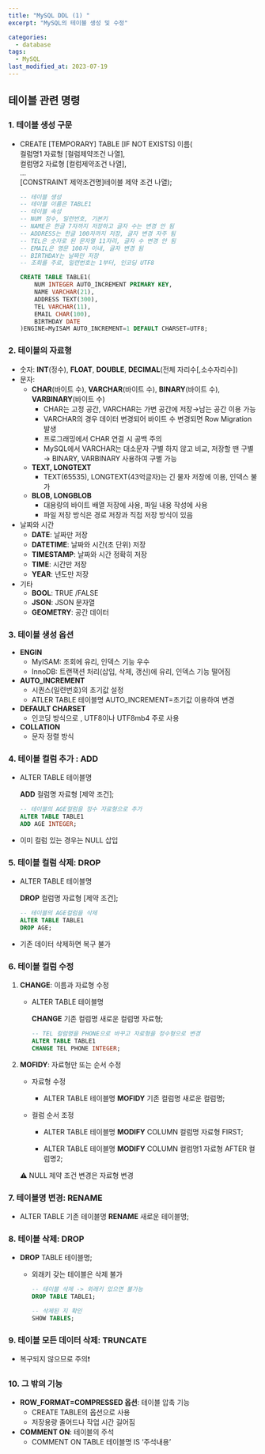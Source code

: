 ```yaml
---
title: "MySQL DDL (1) "
excerpt: "MySQL의 테이블 생성 및 수정"

categories:
  - database
tags:
  - MySQL
last_modified_at: 2023-07-19
---
```

## 테이블 관련 명령

### 1. 테이블 생성 구문

- CREATE [TEMPORARY] TABLE [IF NOT EXISTS] 이름(  
    컬럼명1 자료형 [컬럼제약조건 나열],  
    컬럼명2 자료형 [컬럼제약조건 나열],    
    …  
    [CONSTRAINT 제약조건명]테이블 제약 조건 나열);  


    ```sql
    -- 테이블 생성
    -- 테이블 이름은 TABLE1
    -- 테이블 속성
    -- NUM 정수, 일련번호, 기본키
    -- NAME은 한글 7자까지 저장하고 글자 수는 변경 안 됨
    -- ADDRESS는 한글 100자까지 저장, 글자 변경 자주 됨
    -- TEL은 숫자로 된 문자열 11자리, 글자 수 변경 안 됨
    -- EMAIL은 영문 100자 이내, 글자 변경 됨
    -- BIRTHDAY는 날짜만 저장
    -- 조회를 주로, 일련번호는 1부터, 인코딩 UTF8
    
    CREATE TABLE TABLE1(
    	NUM INTEGER AUTO_INCREMENT PRIMARY KEY,
    	NAME VARCHAR(21),
    	ADDRESS TEXT(300),
    	TEL VARCHAR(11),
    	EMAIL CHAR(100),
    	BIRTHDAY DATE
    )ENGINE=MyISAM AUTO_INCREMENT=1 DEFAULT CHARSET=UTF8;
    ```
    

### 2. 테이블의 자료형

- 숫자: **INT**(정수), **FLOAT**, **DOUBLE**, **DECIMAL**(전체 자리수[,소수자리수])
- 문자:
    - **CHAR**(바이트 수), **VARCHAR**(바이트 수), **BINARY**(바이트 수), **VARBINARY**(바이트 수)
        - CHAR는 고정 공간, VARCHAR는 가변 공간에 저장→남는 공간 이용 가능
        - VARCHAR의 경우 데이터 변경되어 바이트 수 변경되면 Row Migration 발생
        - 프로그래밍에서 CHAR 연결 시 공백 주의
        - MySQL에서 VARCHAR는 대소문자 구별 하지 않고 비교, 저장할 땐 구별 → BINARY, VARBINARY 사용하여 구별 가능
    - **TEXT, LONGTEXT**
        - TEXT(65535), LONGTEXT(43억글자)는 긴 물자 저장에 이용, 인덱스 불가
    - **BLOB, LONGBLOB**
        - 대용량의 바이트 배열 저장에 사용, 파일 내용 작성에 사용
        - 파일 저장 방식은 경로 저장과 직접 저장 방식이 있음
- 날짜와 시간
    - **DATE**: 날짜만 저장
    - **DATETIME**: 날짜와 시간(초 단위) 저장
    - **TIMESTAMP**: 날짜와 시간 정확히 저장
    - **TIME**: 시간만 저장
    - **YEAR**: 년도만 저장
- 기타
    - **BOOL**: TRUE /FALSE
    - **JSON**: JSON 문자열
    - **GEOMETRY**: 공간 데이터
    

### 3. 테이블 생성 옵션

- **ENGIN**
    - MyISAM: 조회에 유리, 인덱스 기능 우수
    - InnoDB: 트랜잭션 처리(삽입, 삭제, 갱신)에 유리, 인덱스 기능 떨어짐
- **AUTO_INCREMENT**
    - 시퀀스(일련번호)의 초기값 설정
    - ATLER TABLE 테이블명 AUTO_INCREMENT=초기값 이용하여 변경
- **DEFAULT CHARSET**
    - 인코딩 방식으로 , UTF8이나 UTF8mb4 주로 사용
- **COLLATION**
    - 문자 정렬 방식
    

### 4. 테이블 컬럼 추가 : ADD

- ALTER TABLE 테이블명
    
    **ADD** 컬럼명 자료형 [제약 조건];  
    
    ```sql
    -- 테이블의 AGE컬럼을 정수 자료형으로 추가
    ALTER TABLE TABLE1
    ADD AGE INTEGER;
    ```
    
- 이미 컬럼 있는 경우는 NULL 삽입

### 5. 테이블 컬럼 삭제: DROP

- ALTER TABLE 테이블명
    
    **DROP** 컬럼명 자료형 [제약 조건];  
    
    ```sql
    -- 테이블의 AGE컬럼을 삭제
    ALTER TABLE TABLE1
    DROP AGE;
    ```
    
- 기존 데이터 삭제하면 복구 불가

### 6. 테이블 컬럼 수정

1. **CHANGE**: 이름과 자료형 수정
    - ALTER TABLE 테이블명
        
        **CHANGE** 기존 컬럼명 새로운 컬럼명 자료형;  
        
        ```sql
        -- TEL 컬럼명을 PHONE으로 바꾸고 자료형을 정수형으로 변경
        ALTER TABLE TABLE1
        CHANGE TEL PHONE INTEGER;
        ```
        
2. **MOFIDY**: 자료형만 또는 순서 수정
    - 자료형 수정
        - ALTER TABLE 테이블명
            **MOFIDY** 기존 컬럼명 새로운 컬럼명;  
            
    - 컬럼 순서 조정
        - ALTER TABLE 테이블명
            **MODIFY** COLUMN  컬럼명 자료형 FIRST;  
            
        - ALTER TABLE 테이블명
            **MODIFY** COLUMN  컬럼명1 자료형 AFTER  컬럼명2;   
            

    ⚠️ NULL 제약 조건 변경은 자료형 변경  


### 7. 테이블명 변경: RENAME 
- ALTER TABLE 기존 테이블명
    **RENAME** 새로운 테이블명;  
        
### 8. 테이블 삭제: DROP
- **DROP** TABLE 테이블명;
    - 외래키 갖는 테이블은 삭제 불가
        
        ```sql
        -- 테이블 삭제 -> 외래키 있으면 불가능
        DROP TABLE TABLE1;
        
        -- 삭제된 지 확인
        SHOW TABLES;
        ```
            
### 9. 테이블 모든 데이터 삭제: TRUNCATE 
- 복구되지 않으므로 주의❗

### 10. 그 밖의 기능
- **ROW_FORMAT=COMPRESSED 옵션**: 테이블 압축 기능
    - CREATE TABLE의 옵션으로 사용
    - 저장용량 줄어드나 작업 시간 길어짐
- **COMMENT ON**: 테이블의 주석
    - COMMENT ON TABLE 테이블명 IS ‘주석내용’
